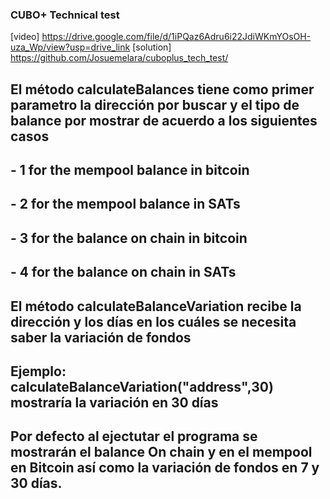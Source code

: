 ### CUBO+ Technical test
[video] https://drive.google.com/file/d/1iPQaz6Adru6i22JdiWKmYOsOH-uza_Wp/view?usp=drive_link
[solution] https://github.com/Josuemelara/cuboplus_tech_test/

## El método calculateBalances tiene como primer parametro la dirección por buscar y el tipo de balance por mostrar de acuerdo a los siguientes casos
##  - 1 for the mempool balance in bitcoin
##  - 2 for the mempool balance in SATs
##  - 3 for the balance on chain in bitcoin
##  - 4 for the balance on chain in SATs

## El método calculateBalanceVariation recibe la dirección y los días en los cuáles se necesita saber la variación de fondos
## Ejemplo: calculateBalanceVariation("address",30) mostraría la variación en 30 días
## Por defecto al ejectutar el programa se mostrarán el balance On chain y en el mempool en Bitcoin así como la variación de fondos en 7 y 30 días.